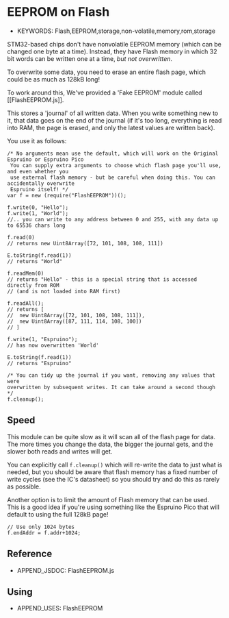 <!--- Copyright (c) 2013 Gordon Williams, Pur3 Ltd. See the file LICENSE for copying permission. -->
EEPROM on Flash
===============

* KEYWORDS: Flash,EEPROM,storage,non-volatile,memory,rom,storage

STM32-based chips don't have nonvolatile EEPROM memory (which can be changed one byte at a
time). Instead, they have Flash memory in which 32 bit words can be written one at a time,
*but not overwritten*.

To overwrite some data, you need to erase an entire flash page, which could be as much as 128kB long!

To work around this, We've provided a 'Fake EEPROM' module called [[FlashEEPROM.js]].

This stores a 'journal' of all written data. When you write something new to it, that data
goes on the end of the journal (if it's too long, everything is read into RAM, the page is
erased, and only the latest values are written back).

You use it as follows:

```
/* No arguments mean use the default, which will work on the Original Espruino or Espruino Pico
 You can supply extra arguments to choose which flash page you'll use, and even whether you
 use external flash memory - but be careful when doing this. You can accidentally overwrite
 Espruino itself! */
var f = new (require("FlashEEPROM"))(); 

f.write(0, "Hello");
f.write(1, "World");
//.. you can write to any address between 0 and 255, with any data up to 65536 chars long

f.read(0)
// returns new Uint8Array([72, 101, 108, 108, 111])

E.toString(f.read(1))
// returns "World"

f.readMem(0)
// returns "Hello" - this is a special string that is accessed directly from ROM 
// (and is not loaded into RAM first)

f.readAll();
// returns [
//  new Uint8Array([72, 101, 108, 108, 111]),
//  new Uint8Array([87, 111, 114, 108, 100])
// ]

f.write(1, "Espruino");
// has now overwritten 'World'

E.toString(f.read(1))
// returns "Espruino"

/* You can tidy up the journal if you want, removing any values that were
overwritten by subsequent writes. It can take around a second though */
f.cleanup();

```

Speed
-----

This module can be quite slow as it will scan all of the flash page for data. The more times
you change the data, the bigger the journal gets, and the slower both reads and writes will get.

You can explicitly call `f.cleanup()` which will re-write the data to just what is needed, but
you should be aware that flash memory has a fixed number of write cycles (see the IC's datasheet)
so you should try and do this as rarely as possible.

Another option is to limit the amount of Flash memory that can be used. This is a good idea if
you're using something like the Espruino Pico that will default to using the full 128kB page! 

```
// Use only 1024 bytes
f.endAddr = f.addr+1024;
```


Reference
--------------
 
* APPEND_JSDOC: FlashEEPROM.js


Using 
-----

* APPEND_USES: FlashEEPROM
